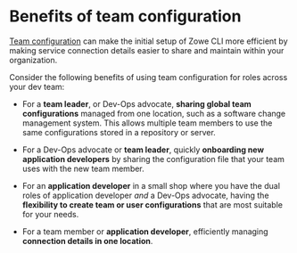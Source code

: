 # Benefits of team configuration

[Team configuration](../appendix/zowe-glossary.md#team-configuration) can make the initial setup of Zowe CLI more efficient by making service connection details easier to share and maintain within your organization.

Consider the following benefits of using team configuration for roles across your dev team:

- For a **team leader**, or Dev-Ops advocate, **sharing global team configurations** managed from one location, such as a software change management system. This allows multiple team members to use the same configurations stored in a repository or server.

- For a Dev-Ops advocate or **team leader**, quickly **onboarding new application developers** by sharing the configuration file that your team uses with the new team member.

- For an **application developer** in a small shop where you have the dual roles of application developer *and* a Dev-Ops advocate, having the **flexibility to create team or user configurations** that are most suitable for your needs.

- For a team member or **application developer**, efficiently managing **connection details in one location**.
